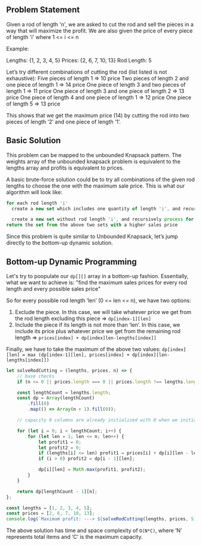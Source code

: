 ## Problem Statement

Given a rod of length 'n', we are asked to cut the rod and sell the pieces in a way that will maximize the profit. We are also given the price of every piece of length 'i' where 1 <= i <= n

Example:

Lengths: {1, 2, 3, 4, 5}
Prices: {2, 6, 7, 10, 13}
Rod Length: 5

Let’s try different combinations of cutting the rod (list listed is not exhaustive):
Five pieces of length 1 => 10 price
Two pieces of length 2 and one piece of length 1 => 14 price
One piece of length 3 and two pieces of length 1 => 11 price
One piece of length 3 and one piece of length 2 => 13 price
One piece of length 4 and one piece of length 1 => 12 price
One piece of length 5 => 13 price

This shows that we get the maximum price (14) by cutting the rod into two pieces of length ‘2’ and one piece of length ‘1’.

## Basic Solution

This problem can be mapped to the unbounded Knapsack pattern. The weights array of the unbounded knapsack problem is equivalent to the lengths array and profits is equivalent to prices.

A basic brute-force solution could be to try all combinations of the given rod lengths to choose the one with the maximum sale price. This is what our algorithm will look like:

```js
for each rod length 'i'
  create a new set which includes one quantity of length 'i', and recursively process all rod lengths for the remaining length

  create a new set without rod length 'i', and recursively process for remaining rod lengths
return the set from the above two sets with a higher sales price
```

Since this problem is quite similar to Unbounded Knapsack, let’s jump directly to the bottom-up dynamic solution.

## Bottom-up Dynamic Programming

Let's try to poopulate our `dp[][]` array in a bottom-up fashion. Essentially, what we want to achieve is: "find the maximum sales prices for every rod length and every possible sales price"

So for every possible rod length ‘len’ (0 <= len <= n), we have two options:

1. Exclude the piece. In this case, we will take whatever price we get from the rod length excluding this piece => `dp[index-1][len]`
2. Include the piece if its length is not more than ‘len’. In this case, we include its price plus whatever price we get from the remaining rod length => `prices[index] + dp[index]len-lengths[index]]`

Finally, we have to take the maximum of the above two values:
`dp[index][len] = max (dp[index-1][len], prices[index] + dp[index][len-lengths[index]])`

```js
let solveRodCutting = (lengths, prices, n) => {
    // base checks
    if (n <= 0 || prices.length === 0 || prices.length !== lengths.length) return 0;

    const lengthCount = lengths.length;
    const dp = Array(lengthCount)
        .fill(0)
        .map(() => Array(n + 1).fill(0));

    // capacity 0 columns are already initialized with 0 when we initialized the table

    for (let i = 0; i < lengthCount; i++) {
        for (let len = 1; len <= n; len++) {
            let profit1 = 0;
            let profit2 = 0;
            if (lengths[i] <= len) profit1 = prices[i] + dp[i][len - lengths[i]];
            if (i > 0) profit2 = dp[i - 1][len];

            dp[i][len] = Math.max(profit1, profit2);
        }
    }

    return dp[lengthCount - 1][n];
};

const lengths = [1, 2, 3, 4, 5];
const prices = [2, 6, 7, 10, 13];
console.log(`Maximum profit: ---> ${solveRodCutting(lengths, prices, 5)}`);
```

The above solution has time and space complexity of `O(N*C)`, where ‘N’ represents total items and ‘C’ is the maximum capacity.
